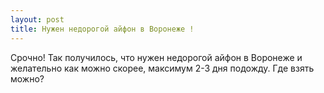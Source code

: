 ```yaml
---
layout: post 
title: Нужен недорогой айфон в Воронеже ! 
--- 
```

Срочно! Так получилось, что нужен недорогой айфон в Воронеже и желательно как можно скорее, максимум 2-3 дня подожду. Где взять можно?